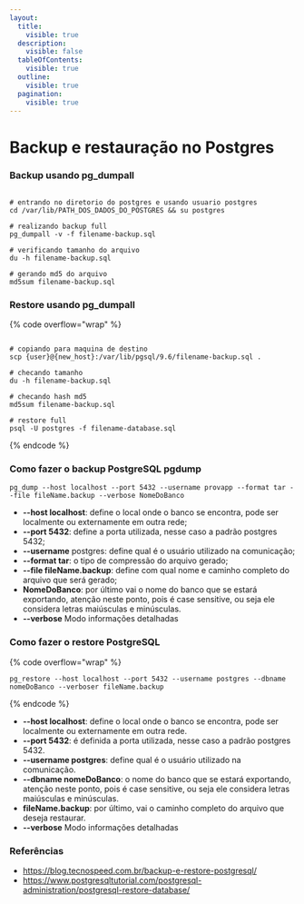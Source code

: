 ```yaml
---
layout:
  title:
    visible: true
  description:
    visible: false
  tableOfContents:
    visible: true
  outline:
    visible: true
  pagination:
    visible: true
---
```


# Backup e restauração no Postgres

### Backup usando pg\_dumpall

```shell=

# entrando no diretorio do postgres e usando usuario postgres
cd /var/lib/PATH_DOS_DADOS_DO_POSTGRES && su postgres

# realizando backup full
pg_dumpall -v -f filename-backup.sql

# verificando tamanho do arquivo
du -h filename-backup.sql

# gerando md5 do arquivo
md5sum filename-backup.sql

```

### Restore usando pg\_dumpall

{% code overflow="wrap" %}
```plsql

# copiando para maquina de destino
scp {user}@{new_host}:/var/lib/pgsql/9.6/filename-backup.sql .

# checando tamanho 
du -h filename-backup.sql

# checando hash md5 
md5sum filename-backup.sql

# restore full
psql -U postgres -f filename-database.sql
```
{% endcode %}

### Como fazer o backup PostgreSQL pgdump

```shell=
pg_dump --host localhost --port 5432 --username provapp --format tar --file fileName.backup --verbose NomeDoBanco
```

* **--host localhost**: define o local onde o banco se encontra, pode ser localmente ou externamente em outra rede;
* **--port 5432**: define a porta utilizada, nesse caso a padrão postgres 5432;
* **--username** postgres: define qual é o usuário utilizado na comunicação;
* **--format tar**: o tipo de compressão do arquivo gerado;
* **--file fileName.backup**: define com qual nome e caminho completo do arquivo que será gerado;
* **NomeDoBanco**: por último vai o nome do banco que se estará exportando, atenção neste ponto, pois é case sensitive, ou seja ele considera letras maiúsculas e minúsculas.
* **--verbose** Modo informações detalhadas

### Como fazer o restore PostgreSQL

{% code overflow="wrap" %}
```plsql
pg_restore --host localhost --port 5432 --username postgres --dbname nomeDoBanco --verboser fileName.backup
```
{% endcode %}

* **--host localhost**: define o local onde o banco se encontra, pode ser localmente ou externamente em outra rede.
* **--port 5432**: é definida a porta utilizada, nesse caso a padrão postgres 5432.
* **--username postgres**: define qual é o usuário utilizado na comunicação.
* **--dbname nomeDoBanco**: o nome do banco que se estará exportando, atenção neste ponto, pois é case sensitive, ou seja ele considera letras maiúsculas e minúsculas.
* **fileName.backup**: por último, vai o caminho completo do arquivo que deseja restaurar.
* **--verbose** Modo informações detalhadas

### Referências

* https://blog.tecnospeed.com.br/backup-e-restore-postgresql/
* https://www.postgresqltutorial.com/postgresql-administration/postgresql-restore-database/
